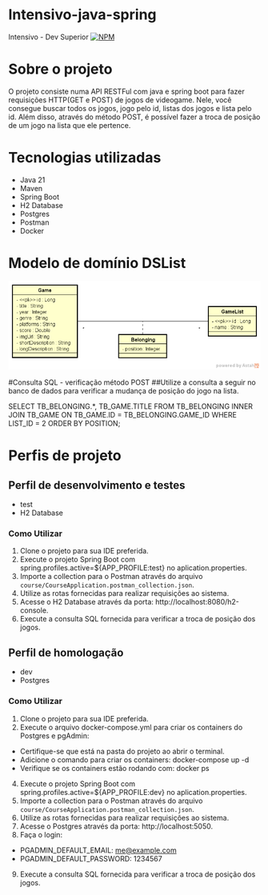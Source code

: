 # Intensivo-java-spring
Intensivo - Dev Superior
[![NPM](https://img.shields.io/npm/l/react)](https://github.com/douglasfragoso/intensivo-java-spring/blob/main/LICENSE) 

# Sobre o projeto
O projeto consiste numa API RESTFul com java e spring boot para fazer requisições HTTP(GET e POST) de jogos de videogame. Nele, você consegue buscar todos os jogos, jogo pelo id, listas dos jogos e lista pelo id. Além disso, através do método POST, é possível fazer a troca de posição de um jogo na lista que ele pertence.

# Tecnologias utilizadas
- Java 21
- Maven
- Spring Boot
- H2 Database
- Postgres
- Postman
- Docker

# Modelo de domínio DSList

![Modelo de domínio DSList](https://github.com/douglasfragoso/intensivo-java-spring/blob/main/dslist-model.png)

#Consulta SQL - verificação método POST
##Utilize a consulta a seguir no banco de dados para verificar a mudança de posição do jogo na lista.

SELECT TB_BELONGING.*, TB_GAME.TITLE 
FROM TB_BELONGING
INNER JOIN TB_GAME ON TB_GAME.ID = TB_BELONGING.GAME_ID
WHERE LIST_ID = 2
ORDER BY POSITION;

# Perfis de projeto
## Perfil de desenvolvimento e testes
 - test
 - H2 Database

### Como Utilizar

1. Clone o projeto para sua IDE preferida.
2. Execute o projeto Spring Boot com spring.profiles.active=${APP_PROFILE:test} no aplication.properties.
3. Importe a collection para o Postman através do arquivo `course/CourseApplication.postman_collection.json`.
4. Utilize as rotas fornecidas para realizar requisições ao sistema.
5. Acesse o H2 Database através da porta: http://localhost:8080/h2-console.
6. Execute a consulta SQL fornecida para verificar a troca de posição dos jogos.
   
## Perfil de homologação
 - dev
 - Postgres

### Como Utilizar

1. Clone o projeto para sua IDE preferida.
2. Execute o arquivo docker-compose.yml para criar os containers do Postgres e pgAdmin:
  - Certifique-se que está na pasta do projeto ao abrir o terminal.
  - Adicione o comando para criar os containers: docker-compose up -d
  - Verifique se os containers estão rodando com: docker ps
4. Execute o projeto Spring Boot com spring.profiles.active=${APP_PROFILE:dev} no aplication.properties.
5. Importe a collection para o Postman através do arquivo `course/CourseApplication.postman_collection.json`.
6. Utilize as rotas fornecidas para realizar requisições ao sistema.
7. Acesse o Postgres através da porta: http://localhost:5050.
8. Faça o login:
  - PGADMIN_DEFAULT_EMAIL: me@example.com
  - PGADMIN_DEFAULT_PASSWORD: 1234567
9. Execute a consulta SQL fornecida para verificar a troca de posição dos jogos.

 
